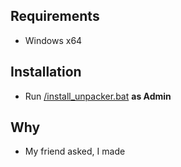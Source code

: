 ## Requirements
- Windows x64
## Installation
- Run [/install_unpacker.bat](https://raw.githubusercontent.com/Forprix/Starbound-Right-Click-Unpacker/main/install_unpacker.bat) **as Admin**
## Why
- My friend asked, I made

